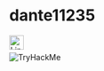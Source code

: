 # dante11235

<a href="https://www.linkedin.com/in/roman-zelenaj/" target="_blank"> <img align="left" alt="LinkedIn" width="26px" src="https://upload.wikimedia.org/wikipedia/commons/thumb/c/ca/LinkedIn_logo_initials.png/768px-LinkedIn_logo_initials.png"/> </a><br>

<img src="https://tryhackme-badges.s3.amazonaws.com/dante11235.png" alt="TryHackMe">
